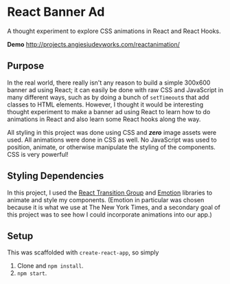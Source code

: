 # React Banner Ad 
A thought experiment to explore CSS animations in React and React Hooks.

**Demo** http://projects.angiesiudevworks.com/reactanimation/

## Purpose
In the real world, there really isn't any reason to build a simple 300x600 banner ad using React; it can easily be done with raw CSS and JavaScript in many different ways, such as by doing a bunch of `setTimeout`s that add classes to HTML elements. However, I thought it would be interesting thought experiment to make a banner ad using React to learn how to do animations in React and also learn some React hooks along the way.

All styling in this project was done using CSS and **_zero_** image assets were used. All animations were done in CSS as well. No JavaScript was used to position, animate, or otherwise manipulate the styling of the components. CSS is very powerful!

## Styling Dependencies
In this project, I used the [React Transition Group](http://reactcommunity.org/react-transition-group/) and [Emotion](https://emotion.sh/docs/introduction) libraries to animate and style my components. (Emotion in particular was chosen because it is what we use at The New York Times, and a secondary goal of this project was to see how I could incorporate animations into our app.)

## Setup
This was scaffolded with `create-react-app`, so simply

1. Clone and `npm install`.
2. `npm start`.
